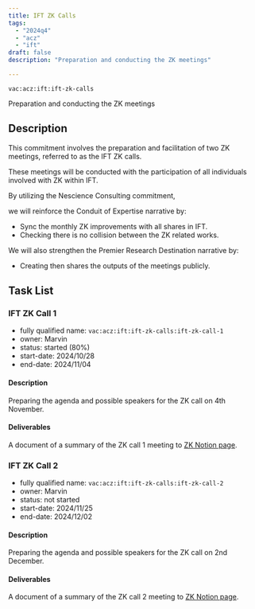 ```yaml
---
title: IFT ZK Calls
tags:
  - "2024q4"
  - "acz"
  - "ift"
draft: false
description: "Preparation and conducting the ZK meetings"

---
```


`vac:acz:ift:ift-zk-calls`

Preparation and conducting the ZK meetings
## Description

This commitment involves the preparation and facilitation of two ZK meetings, 
referred to as the IFT ZK calls. 

These meetings will be conducted with the participation 
of all individuals involved with ZK within IFT. 


By utilizing the Nescience Consulting commitment, 

we will reinforce the Conduit of Expertise narrative by:
* Sync the monthly ZK improvements with all shares in IFT. 
* Checking there is no collision between the ZK related works.  

We will also strengthen the Premier Research Destination narrative by: 
* Creating then shares the outputs of the meetings publicly.   

## Task List

### IFT ZK Call 1

* fully qualified name: `vac:acz:ift:ift-zk-calls:ift-zk-call-1`
* owner: Marvin
* status: started (80%)
* start-date: 2024/10/28
* end-date: 2024/11/04

#### Description

Preparing the agenda and possible speakers for the ZK call on 4th November. 

#### Deliverables

A document of a summary of the ZK call 1 meeting to [ZK Notion page](https://www.notion.so/ZK-Call-1198f96fb65c80c7baaac966b3e57ea2). 

### IFT ZK Call 2

* fully qualified name: `vac:acz:ift:ift-zk-calls:ift-zk-call-2`
* owner: Marvin
* status: not started
* start-date: 2024/11/25
* end-date: 2024/12/02

#### Description

Preparing the agenda and possible speakers for the ZK call on 2nd December.

#### Deliverables

A document of a summary of the ZK call 2 meeting to [ZK Notion page](https://www.notion.so/ZK-Call-1198f96fb65c80c7baaac966b3e57ea2). 